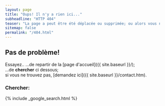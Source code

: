 ```yaml
---
layout: page
title: "Oups! Il n'y a rien ici..."
subheadline: "HTTP 404"
teaser: "La page a peut être été déplacée ou supprimée; ou alors vous n'avez pas tapé le bon lien?"
sitemap: false
permalink: "/404.html"
---
```

## Pas de problème!

Essayez.. 
...de repartir de la [page d'accueil]({{ site.baseurl }}/);  
...de **chercher** ci dessous;  
si vous ne trouvez pas, [demandez ici]({{ site.baseurl }}/contact.htm).

### Chercher:

{% include _google_search.html %}
